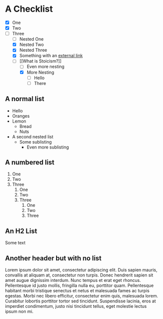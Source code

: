 # A Checklist
- [x] One
- [x] Two
- [ ] Three
	- [ ] Nested One
	- [x] Nested Two
	- [x] Nested Three
	- [x] Something with an [external link](https://google.com)
	- [ ] [[What is Stoicism?]]
		- [ ] Even more nesting
		- [x] More Nesting
			- [ ] Hello
			- [ ] There

## A normal list
- Hello
- Oranges
- Lemon
	- Bread
	- Nuts
- A second nested list
	- Some sublisting
		- Even more sublisting

## A numbered list
1. One
2. Two
3. Three
	1. One
	2. Two
	3. Three
		1. One
		2. Two
		3. Three

## An H2 List
Some text

## Another header but with no list
Lorem ipsum dolor sit amet, consectetur adipiscing elit. Duis sapien mauris, convallis at aliquam at, consectetur non turpis. Donec hendrerit sapien sit amet augue dignissim interdum. Nunc tempus et erat eget rhoncus. Pellentesque id justo mollis, fringilla nulla eu, porttitor quam. Pellentesque habitant morbi tristique senectus et netus et malesuada fames ac turpis egestas. Morbi nec libero efficitur, consectetur enim quis, malesuada lorem. Curabitur lobortis porttitor tortor sed tincidunt. Suspendisse lacinia, eros at imperdiet condimentum, justo nisi tincidunt tellus, eget molestie lectus ipsum non mi. 